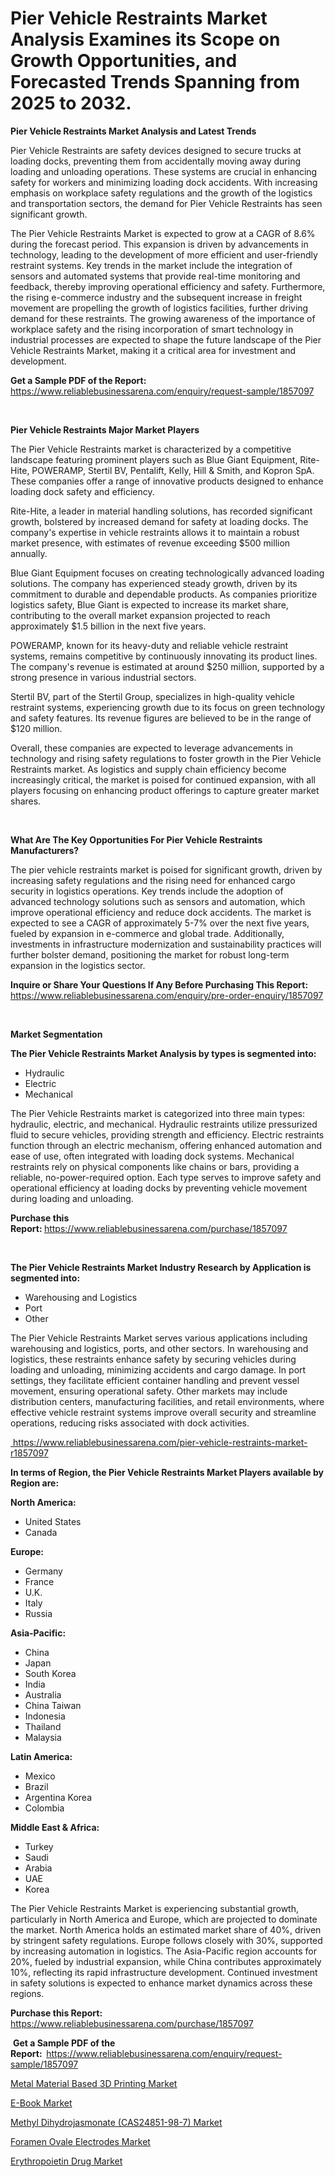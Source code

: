<p><h1>Pier Vehicle Restraints Market Analysis Examines its Scope on Growth Opportunities, and Forecasted Trends Spanning from 2025 to 2032.</h1></p><p><strong>Pier Vehicle Restraints Market Analysis and Latest Trends</strong></p>
<p><p>Pier Vehicle Restraints are safety devices designed to secure trucks at loading docks, preventing them from accidentally moving away during loading and unloading operations. These systems are crucial in enhancing safety for workers and minimizing loading dock accidents. With increasing emphasis on workplace safety regulations and the growth of the logistics and transportation sectors, the demand for Pier Vehicle Restraints has seen significant growth.</p><p>The Pier Vehicle Restraints Market is expected to grow at a CAGR of 8.6% during the forecast period. This expansion is driven by advancements in technology, leading to the development of more efficient and user-friendly restraint systems. Key trends in the market include the integration of sensors and automated systems that provide real-time monitoring and feedback, thereby improving operational efficiency and safety. Furthermore, the rising e-commerce industry and the subsequent increase in freight movement are propelling the growth of logistics facilities, further driving demand for these restraints. The growing awareness of the importance of workplace safety and the rising incorporation of smart technology in industrial processes are expected to shape the future landscape of the Pier Vehicle Restraints Market, making it a critical area for investment and development.</p></p>
<p><strong>Get a Sample PDF of the Report:&nbsp;</strong> <a href="https://www.reliablebusinessarena.com/enquiry/request-sample/1857097?utm_campaign=1420&utm_medium=2&utm_source=Github&utm_content=ia&utm_term=08012025&utm_id=pier-vehicle-restraints">https://www.reliablebusinessarena.com/enquiry/request-sample/1857097</a></p>
<p>&nbsp;</p>
<p><strong>Pier Vehicle Restraints Major Market Players</strong></p>
<p><p>The Pier Vehicle Restraints market is characterized by a competitive landscape featuring prominent players such as Blue Giant Equipment, Rite-Hite, POWERAMP, Stertil BV, Pentalift, Kelly, Hill & Smith, and Kopron SpA. These companies offer a range of innovative products designed to enhance loading dock safety and efficiency.</p><p>Rite-Hite, a leader in material handling solutions, has recorded significant growth, bolstered by increased demand for safety at loading docks. The company's expertise in vehicle restraints allows it to maintain a robust market presence, with estimates of revenue exceeding $500 million annually.</p><p>Blue Giant Equipment focuses on creating technologically advanced loading solutions. The company has experienced steady growth, driven by its commitment to durable and dependable products. As companies prioritize logistics safety, Blue Giant is expected to increase its market share, contributing to the overall market expansion projected to reach approximately $1.5 billion in the next five years.</p><p>POWERAMP, known for its heavy-duty and reliable vehicle restraint systems, remains competitive by continuously innovating its product lines. The company's revenue is estimated at around $250 million, supported by a strong presence in various industrial sectors.</p><p>Stertil BV, part of the Stertil Group, specializes in high-quality vehicle restraint systems, experiencing growth due to its focus on green technology and safety features. Its revenue figures are believed to be in the range of $120 million.</p><p>Overall, these companies are expected to leverage advancements in technology and rising safety regulations to foster growth in the Pier Vehicle Restraints market. As logistics and supply chain efficiency become increasingly critical, the market is poised for continued expansion, with all players focusing on enhancing product offerings to capture greater market shares.</p></p>
<p>&nbsp;</p>
<p><strong>What Are The Key Opportunities For Pier Vehicle Restraints Manufacturers?</strong></p>
<p><p>The pier vehicle restraints market is poised for significant growth, driven by increasing safety regulations and the rising need for enhanced cargo security in logistics operations. Key trends include the adoption of advanced technology solutions such as sensors and automation, which improve operational efficiency and reduce dock accidents. The market is expected to see a CAGR of approximately 5-7% over the next five years, fueled by expansion in e-commerce and global trade. Additionally, investments in infrastructure modernization and sustainability practices will further bolster demand, positioning the market for robust long-term expansion in the logistics sector.</p></p>
<p><strong>Inquire or Share Your Questions If Any Before Purchasing This Report:</strong> <a href="https://www.reliablebusinessarena.com/enquiry/pre-order-enquiry/1857097?utm_campaign=1420&utm_medium=2&utm_source=Github&utm_content=ia&utm_term=08012025&utm_id=pier-vehicle-restraints">https://www.reliablebusinessarena.com/enquiry/pre-order-enquiry/1857097</a></p>
<p>&nbsp;</p>
<p><strong>Market Segmentation</strong></p>
<p><strong>The Pier Vehicle Restraints Market Analysis by types is segmented into:</strong></p>
<p><ul><li>Hydraulic</li><li>Electric</li><li>Mechanical</li></ul></p>
<p><p>The Pier Vehicle Restraints market is categorized into three main types: hydraulic, electric, and mechanical. Hydraulic restraints utilize pressurized fluid to secure vehicles, providing strength and efficiency. Electric restraints function through an electric mechanism, offering enhanced automation and ease of use, often integrated with loading dock systems. Mechanical restraints rely on physical components like chains or bars, providing a reliable, no-power-required option. Each type serves to improve safety and operational efficiency at loading docks by preventing vehicle movement during loading and unloading.</p></p>
<p><strong>Purchase this Report:&nbsp;</strong><a href="https://www.reliablebusinessarena.com/purchase/1857097?utm_campaign=1420&utm_medium=2&utm_source=Github&utm_content=ia&utm_term=08012025&utm_id=pier-vehicle-restraints">https://www.reliablebusinessarena.com/purchase/1857097</a></p>
<p>&nbsp;</p>
<p><strong>The Pier Vehicle Restraints Market Industry Research by Application is segmented into:</strong></p>
<p><ul><li>Warehousing and Logistics</li><li>Port</li><li>Other</li></ul></p>
<p><p>The Pier Vehicle Restraints Market serves various applications including warehousing and logistics, ports, and other sectors. In warehousing and logistics, these restraints enhance safety by securing vehicles during loading and unloading, minimizing accidents and cargo damage. In port settings, they facilitate efficient container handling and prevent vessel movement, ensuring operational safety. Other markets may include distribution centers, manufacturing facilities, and retail environments, where effective vehicle restraint systems improve overall security and streamline operations, reducing risks associated with dock activities.</p></p>
<p><a href="https://www.reliablebusinessarena.com/pier-vehicle-restraints-market-r1857097?utm_campaign=1420&utm_medium=2&utm_source=Github&utm_content=ia&utm_term=08012025&utm_id=pier-vehicle-restraints">&nbsp;https://www.reliablebusinessarena.com/pier-vehicle-restraints-market-r1857097</a></p>
<p><strong>In terms of Region, the Pier Vehicle Restraints Market Players available by Region are:</strong></p>
<p>
    <p> <strong> North America: </strong>
        <ul>
            <li>United States</li>
            <li>Canada</li>
        </ul>
        </p> 
    <p> <strong> Europe: </strong>
        <ul>
            <li>Germany</li>
            <li>France</li>
            <li>U.K.</li>
            <li>Italy</li>
            <li>Russia</li>
        </ul>
        </p> 
    <p> <strong> Asia-Pacific: </strong>
        <ul>
            <li>China</li>
            <li>Japan</li>
            <li>South Korea</li>
            <li>India</li>
            <li>Australia</li>
            <li>China Taiwan</li>
            <li>Indonesia</li>
            <li>Thailand</li>
            <li>Malaysia</li>
        </ul>
        </p> 
    <p> <strong> Latin America: </strong>
        <ul>
            <li>Mexico</li>
            <li>Brazil</li>
            <li>Argentina Korea</li>
            <li>Colombia</li>
        </ul>
        </p> 
    <p> <strong> Middle East & Africa: </strong>
        <ul>
            <li>Turkey</li>
            <li>Saudi</li>
            <li>Arabia</li>
            <li>UAE</li>
            <li>Korea</li>
        </ul>
    </p>
    </p>
<p><p>The Pier Vehicle Restraints Market is experiencing substantial growth, particularly in North America and Europe, which are projected to dominate the market. North America holds an estimated market share of 40%, driven by stringent safety regulations. Europe follows closely with 30%, supported by increasing automation in logistics. The Asia-Pacific region accounts for 20%, fueled by industrial expansion, while China contributes approximately 10%, reflecting its rapid infrastructure development. Continued investment in safety solutions is expected to enhance market dynamics across these regions.</p></p>
<p><strong>Purchase this Report: </strong><a href="https://www.reliablebusinessarena.com/purchase/1857097?utm_campaign=1420&utm_medium=2&utm_source=Github&utm_content=ia&utm_term=08012025&utm_id=pier-vehicle-restraints">https://www.reliablebusinessarena.com/purchase/1857097</a></p>
<p>&nbsp;<strong>Get a Sample PDF of the Report:&nbsp;&nbsp;</strong><a href="https://www.reliablebusinessarena.com/enquiry/request-sample/1857097?utm_campaign=1420&utm_medium=2&utm_source=Github&utm_content=ia&utm_term=08012025&utm_id=pier-vehicle-restraints">https://www.reliablebusinessarena.com/enquiry/request-sample/1857097</a></p>
<p><strong></strong></p>
<p><p><a href="https://www.linkedin.com/pulse/in-depth-analysis-global-metal-material-based-3d-printing-market-size-0w95e?utm_campaign=1420&utm_medium=2&utm_source=Github&utm_content=ia&utm_term=08012025&utm_id=pier-vehicle-restraints">Metal Material Based 3D Printing Market</a></p><p><a href="https://www.linkedin.com/pulse/e-book-market-report-in-depth-trends-insights-projected-112-cagr-from-qmshc?utm_campaign=1420&utm_medium=2&utm_source=Github&utm_content=ia&utm_term=08012025&utm_id=pier-vehicle-restraints">E-Book Market</a></p><p><a href="https://www.linkedin.com/pulse/comprehensive-methyl-dihydrojasmonate-cas24851-98-7-market-study-projected-qqvfc?utm_campaign=1420&utm_medium=2&utm_source=Github&utm_content=ia&utm_term=08012025&utm_id=pier-vehicle-restraints">Methyl Dihydrojasmonate (CAS24851-98-7) Market</a></p><p><a href="https://www.linkedin.com/pulse/in-depth-foramen-ovale-electrodes-market-study-2025-2032-4wm4c?utm_campaign=1420&utm_medium=2&utm_source=Github&utm_content=ia&utm_term=08012025&utm_id=pier-vehicle-restraints">Foramen Ovale Electrodes Market</a></p><p><a href="https://www.linkedin.com/pulse/thorough-analysis-erythropoietin-drug-market-itsindustrys-xzxlc?utm_campaign=1420&utm_medium=2&utm_source=Github&utm_content=ia&utm_term=08012025&utm_id=pier-vehicle-restraints">Erythropoietin Drug Market</a></p></p>